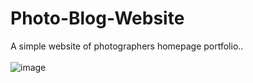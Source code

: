 # Photo-Blog-Website
A simple website of photographers homepage portfolio.. <br><br>
![image](https://user-images.githubusercontent.com/87370712/132986115-f809f703-be98-404a-b742-238204c3f872.png)
